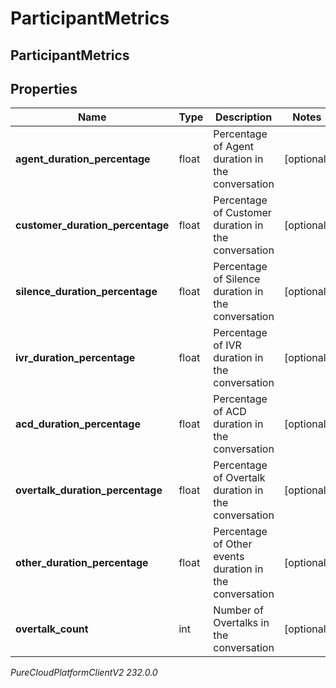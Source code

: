 # ParticipantMetrics

## ParticipantMetrics

## Properties

|Name | Type | Description | Notes|
|------------ | ------------- | ------------- | -------------|
| **agent_duration_percentage** | float | Percentage of Agent duration in the conversation | [optional] |
| **customer_duration_percentage** | float | Percentage of Customer duration in the conversation | [optional] |
| **silence_duration_percentage** | float | Percentage of Silence duration in the conversation | [optional] |
| **ivr_duration_percentage** | float | Percentage of IVR duration in the conversation | [optional] |
| **acd_duration_percentage** | float | Percentage of ACD duration in the conversation | [optional] |
| **overtalk_duration_percentage** | float | Percentage of Overtalk duration in the conversation | [optional] |
| **other_duration_percentage** | float | Percentage of Other events duration in the conversation | [optional] |
| **overtalk_count** | int | Number of Overtalks in the conversation | [optional] |



_PureCloudPlatformClientV2 232.0.0_
